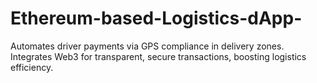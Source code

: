 # Ethereum-based-Logistics-dApp-
Automates driver payments via GPS compliance in delivery zones. Integrates Web3 for transparent, secure transactions, boosting logistics efficiency.
